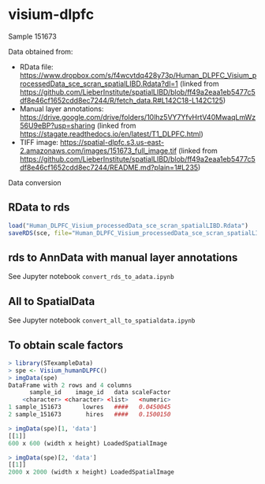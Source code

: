 # visium-dlpfc

Sample 151673

Data obtained from:
- RData file: https://www.dropbox.com/s/f4wcvtdq428y73p/Human_DLPFC_Visium_processedData_sce_scran_spatialLIBD.Rdata?dl=1 (linked from https://github.com/LieberInstitute/spatialLIBD/blob/ff49a2eaa1eb5477c5df8e46cf1652cdd8ec7244/R/fetch_data.R#L142C18-L142C125)
- Manual layer annotations: https://drive.google.com/drive/folders/10lhz5VY7YfvHrtV40MwaqLmWz56U9eBP?usp=sharing (linked from https://stagate.readthedocs.io/en/latest/T1_DLPFC.html)
- TIFF image: https://spatial-dlpfc.s3.us-east-2.amazonaws.com/images/151673_full_image.tif (linked from https://github.com/LieberInstitute/spatialLIBD/blob/ff49a2eaa1eb5477c5df8e46cf1652cdd8ec7244/README.md?plain=1#L235)

Data conversion

## RData to rds

```R
load("Human_DLPFC_Visium_processedData_sce_scran_spatialLIBD.Rdata")
saveRDS(sce, file="Human_DLPFC_Visium_processedData_sce_scran_spatialLIBD.rds")
```

## rds to AnnData with manual layer annotations

See Jupyter notebook `convert_rds_to_adata.ipynb`

## All to SpatialData

See Jupyter notebook `convert_all_to_spatialdata.ipynb`


## To obtain scale factors

```R
> library(STexampleData)
> spe <- Visium_humanDLPFC()
> imgData(spe)
DataFrame with 2 rows and 4 columns
      sample_id    image_id   data scaleFactor
    <character> <character> <list>   <numeric>
1 sample_151673      lowres   ####   0.0450045
2 sample_151673       hires   ####   0.1500150

> imgData(spe)[1, 'data']
[[1]]
600 x 600 (width x height) LoadedSpatialImage

> imgData(spe)[2, 'data']
[[1]]
2000 x 2000 (width x height) LoadedSpatialImage
```

